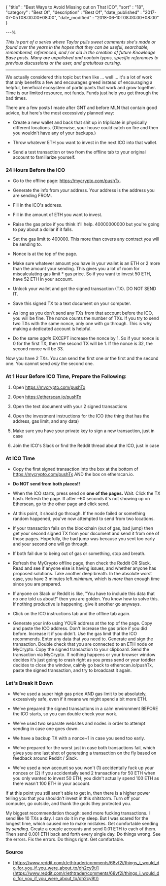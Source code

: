 {
"title"       : "Best Ways to Avoid Missing out on That ICO",
"sort"        : "18",
"category"    : "Best Of",
"description" : "Best Of",
"date_published" : "2017-07-05T08:00:00+08:00",
"date_modified"  : "2018-06-10T08:00:00+08:00"
}

---%



*This is part of a series where Taylor pulls sweet comments she's made or found over the years in the hopes that they can be useful, searchable, remembered, referenced, and / or aid in the creation of future Knowledge Base posts. Many are unpolished and contain typos, specific references to previous discussions or the user, and gratuitous cursing.*

---

We actually considered this topic but then like ... well ... it's a lot of work that only benefits a few and encourages greed instead of encouraging a helpful, beneficial ecosystem of participants that work and grow together. Time is our limited resource, not funds. Funds just help you get through the bad times.

There are a few posts I made after GNT and before MLN that contain good advice, but here's the most excessively planned way:

- Create a new wallet and back that shit up in triplicate in physically different locations. (Otherwise, your house could catch on fire and then you wouldn't have any of your backups.)

- Throw whatever ETH you want to invest in the next ICO into that wallet.

- Send a test transaction or two from the offline tab to your original account to familiarize yourself.

### 24 Hours Before the ICO

- Go to the offline page: https://mycrypto.com/pushTx.

- Generate the info from *your* address. Your address is the address you are sending FROM.

- Fill in the ICO's address.

- Fill in the amount of ETH you want to invest.

- Raise the gas price if you think it'll help. 40000000000 but you're going to pay about a dollar if it falls.

- Set the gas limit to 400000. This more than covers any contract you will be sending to.

- Nonce is at the top of the page.

- Make sure whatever amount you have in your wallet is an ETH or 2 more than the amount your sending. This gives you a lot of room for miscalculating gas limit * gas price. So if you want to invest 50 ETH, have 52 ETH in your account.

- Unlock your wallet and get the signed transaction (TX). DO NOT SEND IT.

- Save this signed TX to a text document on your computer.

- As long as you don't send any TXs from that account before the ICO, you will be fine. The nonce counts the number of TXs. If you try to send two TXs with the same nonce, only one with go through. This is why making a dedicated account is helpful.

- Do the same *again* EXCEPT increase the nonce by 1. So if your nonce is 0 for the first TX, then the second TX will be 1. If the nonce is 32, the second nonce will be 33.

Now you have 2 TXs. You can send the first one *or* the first and the second one. You cannot send *only* the second one.

### At 1 Hour Before ICO Time, Prepare the Following:

1. Open https://mycrypto.com/pushTx

2. Open https://etherscan.io/pushTx

3. Open the text document with your 2 signed transactions

4. Open the investment instructions for the ICO (the thing that has the address, gas limit, and any data)

5. Make sure you have your private key to sign a new transaction, just in case

6. Join the ICO's Slack or find the Reddit thread about the ICO, just in case

### At ICO Time

- Copy the first signed transaction into the box at the bottom of https://mycrypto.com/pushTx AND the box on etherscan.io.

- **Do NOT send from both places!!**

- When the ICO starts, press send on **one of the pages.** Wait. Click the TX hash. Refresh the page. If after ~60 seconds it's not showing up on Etherscan, go to the other page and click send.

- At this point, it should go through. If the node failed or something random happened, you've now attempted to send from two locations.

- If your transaction fails on the blockchain (out of gas, bad jump) then get your second signed TX from your document and send it from one of those pages. Hopefully, the bad jump was because you sent too early and your second one will go through.

- If both fail due to being out of gas or something, stop and breath.

- Refresh the MyCrypto offline page, then check the Reddit OR Slack. Read and see if anyone else is having issues, and whether anyone has proposed solutions. Take another deep breath. In the absolute worst case, you have 3 minutes left *minimum*, which is *more* than enough time since you are prepared.

- If anyone on Slack or Reddit is like, "You have to include this data that no one told us about!" then you are golden. You know how to solve this. If nothing productive is happening, give it another go anyways.

-  Click on the ICO instructions tab and the offline tab again.

- Generate your info using YOUR address at the top of the page. Copy and paste the ICO address. Don't increase the gas price if you did before. Increase it if you didn't. Use the gas limit that the ICO recommends. Enter any data that you need to. Generate and sign the transaction. Double check that you are connected to an ETH node on MyCrypto. Copy the signed transaction to your clipboard. Send the transaction via MyCrypto. If nothing happens or your browser window decides it's just going to crash right as you press send or your toddler decides to close the window, calmly go back to etherscan.io/pushTx, paste the signed transaction, and try to broadcast it again.


### Let's Break it Down

- We've used a super high gas price AND gas limit to be absolutely, excessively safe, even if it means we might spend a bit more ETH.

- We've prepared the signed transactions in a calm environment BEFORE the ICO starts, so you can double check your work.

- We've used two separate websites and nodes in order to attempt sending in case one goes down.

- We have a backup TX with a nonce+1 in case you send too early.

- We've prepared for the worst just in case both transactions fail, which gives you one last shot of generating a transaction on the fly based on feedback around Reddit / Slack.

- We've used a new account so you won't (1) accidentally fuck up your nonces or (2) if you accidentally send 2 transactions for 50 ETH when you only wanted to invest 50 ETH; you didn't actually spend 100 ETH as there wasn't 100 ETH in your account.

If at this point you still aren't able to get in, then there is a higher power telling you that you shouldn't invest in this shitstorm. Turn off your computer, go outside, and thank the gods they protected you.

My biggest recommendation though: send more fucking transactions. I send like 10 TXs a day. I can do it in my sleep. But I was scared for the longest time, which caused me to make mistakes. Get comfortable sending by *sending*. Create a couple accounts and send 0.01 ETH to each of them. Then send 0.001 ETH back and forth every single day. Do things wrong. See the errors. Fix the errors. Do things right. Get comfortable.

### Source

- [https://www.reddit.com/r/ethtrader/comments/68vf2i/things_i_would_do_for_you_if_you_were_about_to/dh2cy9t/](https://www.reddit.com/r/ethtrader/comments/68vf2i/things_i_would_do_for_you_if_you_were_about_to/dh2cy9t/)
